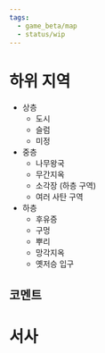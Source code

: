 ```yaml
---
tags:
  - game_beta/map
  - status/wip
---
```

# 하위 지역


- 상층
	- 도시
	- 슬럼
	- 미정
- 중층
	- 나무왕국
	- 무간지옥
	- 소각장 (하층 구역)
	- 여러 사탄 구역
- 하층
	- 후유증
	- 구멍
	- 뿌리 
	- 망각지옥
	- 옛저승 입구
## 코멘트


# 서사
